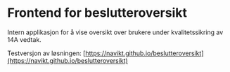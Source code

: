 # Frontend for beslutteroversikt

Intern applikasjon for å vise oversikt over brukere under kvalitetssikring av 14A vedtak.

Testversjon av løsningen: [https://navikt.github.io/beslutteroversikt](https://navikt.github.io/beslutteroversikt)
